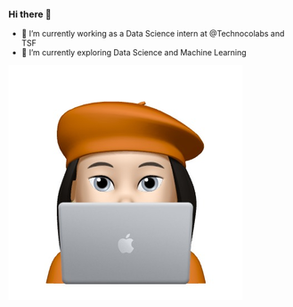### Hi there 👋

- 🔭 I’m currently working as a Data Science intern at @Technocolabs and TSF
- 🌱 I’m currently exploring Data Science and Machine Learning



![image](https://github.com/chiru30/chiru30/blob/main/0BCF0D86-B7D2-4493-A387-B3A819B361AC.jpeg)


